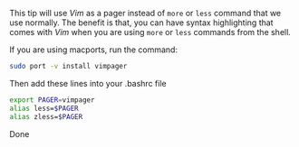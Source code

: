 This tip will use _Vim_ as a pager instead of `more` or `less` command that we use normally. The benefit is that, you can have syntax highlighting that comes with _Vim_ when you are using `more` or `less` commands from the shell.

If you are using macports, run the command:
```bash
sudo port -v install vimpager
```

Then add these lines into your .bashrc file

```bash
export PAGER=vimpager
alias less=$PAGER
alias zless=$PAGER
```

Done

